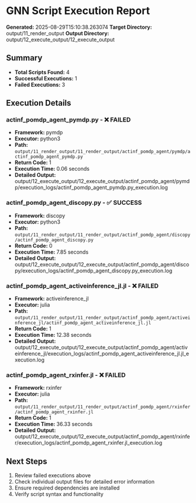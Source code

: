 # GNN Script Execution Report

**Generated:** 2025-08-29T15:10:38.263074
**Target Directory:** output/11_render_output
**Output Directory:** output/12_execute_output/12_execute_output

## Summary

- **Total Scripts Found:** 4
- **Successful Executions:** 1
- **Failed Executions:** 3

## Execution Details

### actinf_pomdp_agent_pymdp.py - ❌ FAILED

- **Framework:** pymdp
- **Executor:** python3
- **Path:** `output/11_render_output/11_render_output/actinf_pomdp_agent/pymdp/actinf_pomdp_agent_pymdp.py`
- **Return Code:** 1
- **Execution Time:** 0.06 seconds
- **Detailed Output:** output/12_execute_output/12_execute_output/actinf_pomdp_agent/pymdp/execution_logs/actinf_pomdp_agent_pymdp.py_execution.log

### actinf_pomdp_agent_discopy.py - ✅ SUCCESS

- **Framework:** discopy
- **Executor:** python3
- **Path:** `output/11_render_output/11_render_output/actinf_pomdp_agent/discopy/actinf_pomdp_agent_discopy.py`
- **Return Code:** 0
- **Execution Time:** 7.85 seconds
- **Detailed Output:** output/12_execute_output/12_execute_output/actinf_pomdp_agent/discopy/execution_logs/actinf_pomdp_agent_discopy.py_execution.log

### actinf_pomdp_agent_activeinference_jl.jl - ❌ FAILED

- **Framework:** activeinference_jl
- **Executor:** julia
- **Path:** `output/11_render_output/11_render_output/actinf_pomdp_agent/activeinference_jl/actinf_pomdp_agent_activeinference_jl.jl`
- **Return Code:** 1
- **Execution Time:** 12.38 seconds
- **Detailed Output:** output/12_execute_output/12_execute_output/actinf_pomdp_agent/activeinference_jl/execution_logs/actinf_pomdp_agent_activeinference_jl.jl_execution.log

### actinf_pomdp_agent_rxinfer.jl - ❌ FAILED

- **Framework:** rxinfer
- **Executor:** julia
- **Path:** `output/11_render_output/11_render_output/actinf_pomdp_agent/rxinfer/actinf_pomdp_agent_rxinfer.jl`
- **Return Code:** 1
- **Execution Time:** 36.33 seconds
- **Detailed Output:** output/12_execute_output/12_execute_output/actinf_pomdp_agent/rxinfer/execution_logs/actinf_pomdp_agent_rxinfer.jl_execution.log

## Next Steps

1. Review failed executions above
2. Check individual output files for detailed error information
3. Ensure required dependencies are installed
4. Verify script syntax and functionality

